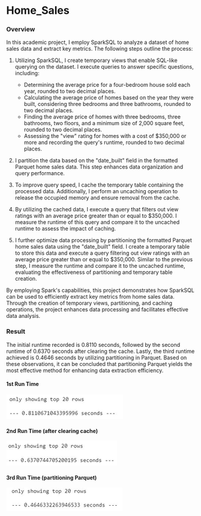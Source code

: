 # Home_Sales

### Overview

In this academic project, I employ SparkSQL to analyze a dataset of home sales data and extract key metrics. The following steps outline the process:

1. Utilizing SparkSQL, I create temporary views that enable SQL-like querying on the dataset. I execute queries to answer specific questions, including:

   - Determining the average price for a four-bedroom house sold each year, rounded to two decimal places.
   - Calculating the average price of homes based on the year they were built, considering three bedrooms and three bathrooms, rounded to two decimal places.
   - Finding the average price of homes with three bedrooms, three bathrooms, two floors, and a minimum size of 2,000 square feet, rounded to two decimal places.
   - Assessing the "view" rating for homes with a cost of $350,000 or more and recording the query's runtime, rounded to two decimal places.

2. I partition the data based on the "date_built" field in the formatted Parquet home sales data. This step enhances data organization and query performance.

3. To improve query speed, I cache the temporary table containing the processed data. Additionally, I perform an uncaching operation to release the occupied memory and ensure removal from the cache.

4. By utilizing the cached data, I execute a query that filters out view ratings with an average price greater than or equal to $350,000. I measure the runtime of this query and compare it to the uncached runtime to assess the impact of caching.

5. I further optimize data processing by partitioning the formatted Parquet home sales data using the "date_built" field. I create a temporary table to store this data and execute a query filtering out view ratings with an average price greater than or equal to $350,000. Similar to the previous step, I measure the runtime and compare it to the uncached runtime, evaluating the effectiveness of partitioning and temporary table creation.

By employing Spark's capabilities, this project demonstrates how SparkSQL can be used to efficiently extract key metrics from home sales data. Through the creation of temporary views, partitioning, and caching operations, the project enhances data processing and facilitates effective data analysis.

### Result
The initial runtime recorded is 0.8110 seconds, followed by the second runtime of 0.6370 seconds after clearing the cache. Lastly, the third runtime achieved is 0.4646 seconds by utilizing partitioning in Parquet. Based on these observations, it can be concluded that partitioning Parquet yields the most effective method for enhancing data extraction efficiency.

#### 1st Run Time
![alt text](https://github.com/TaiShan16/Home_Sales/blob/main/Image/1st%20run%20time.JPG)

#### 2nd Run Time (after clearing cache)
![alt text](https://github.com/TaiShan16/Home_Sales/blob/main/Image/after%20cache%20runtim.JPG)

#### 3rd Run Time (partitioning Parquet)
![alt text](https://github.com/TaiShan16/Home_Sales/blob/main/Image/Partition%20run%20time.JPG)
